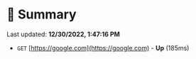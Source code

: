 # 📖 Summary
Last updated: **12/30/2022, 1:47:16 PM**

- `GET` [https://google.com](https://google.com) - **Up** (185ms)
